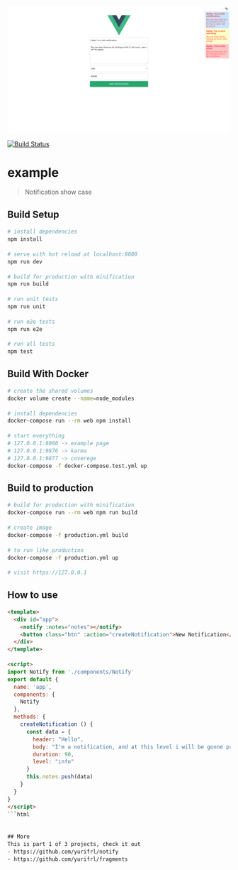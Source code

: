 <img src="https://github.com/yurifrl/notify-frontend/raw/master/src/assets/image.png">

[![Build Status](https://travis-ci.org/yurifrl/notify-frontend.svg?branch=master)](https://travis-ci.org/yurifrl/notify-frontend)
# example

> Notification show case

## Build Setup

``` bash
# install dependencies
npm install

# serve with hot reload at localhost:8080
npm run dev

# build for production with minification
npm run build

# run unit tests
npm run unit

# run e2e tests
npm run e2e

# run all tests
npm test
```

## Build With Docker

``` bash
# create the shared volumes
docker volume create --name=node_modules

# install dependencies
docker-compose run --rm web npm install

# start everything
# 127.0.0.1:8080 -> example page
# 127.0.0.1:9876 -> karma
# 127.0.0.1:9877 -> coverege
docker-compose -f docker-compose.test.yml up
```

## Build to production

```bash
# build for production with minification
docker-compose run --rm web npm run build

# create image
docker-compose -f production.yml build

# to run like production
docker-compose -f production.yml up

# visit https://127.0.0.1
```

## How to use
```html
<template>
  <div id="app">
    <notify :notes="notes"></notify>
    <button class="btn" :action="createNotification">New Notification</button>
  </div>
</template>

<script>
import Notify from './components/Notify'
export default {
  name: 'app',
  components: {
    Notify
  },
  methods: {
    createNotification () {
      const data = {
        header: "Hello",
        body: "I'm a notification, and at this level i will be gonne pretty soon",
        duration: 90,
        level: "info"
      }
      this.notes.push(data)
    }
  }
}
</script>
```html


## More
This is part 1 of 3 projects, check it out
- https://github.com/yurifrl/notify
- https://github.com/yurifrl/fragments
